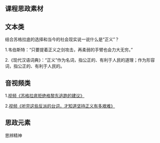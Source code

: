 ## 课程思政素材

## 文本类

结合苏格拉底的选择和当今的社会现实说一说什么是“正义”？

1.韦伯斯特：“只要提着正义之剑攻击，再柔弱的手臂也会力大无穷。”

2.《现代汉语词典》：“正义”作为名词，指公正的、有利于人民的道理；作为形容词，指公正的、有利于人民的。


## 音视频类

1.[视频《苏格拉底拒绝格黎东逃跑的建议》](https://www.bilibili.com/video/BV1Q8411V7sT/?spm_id_from=333.337.search-card.all.click&vd_source=73c6f4171d3f7f9054a3220f08bd401c)

2.[视频《听完这些反派的台词，才知道坚持正义有多艰难》](https://www.bilibili.com/video/BV1kv4y1i7xm/?spm_id_from=333.337.search-card.all.click&vd_source=73c6f4171d3f7f9054a3220f08bd401c)

## 思政元素

思辨精神
